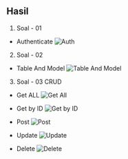 ## Hasil

1. Soal - 01 
   
- Authenticate
  ![Auth](assets/auth.png)


2. Soal - 02
- Table And Model
  ![Table And Model](assets/model_hewan&table.png)     


3. Soal - 03
   CRUD
- Get ALL
  ![Get All](assets/soal3_getalldata.png)

- Get by ID
  ![Get by ID](assets/soal3_getByid.png)

- Post
  ![Post](assets/post_Data.png)

- Update
  ![Update](assets/put_data.png)

- Delete
  ![Delete](assets/delete_data.png)


